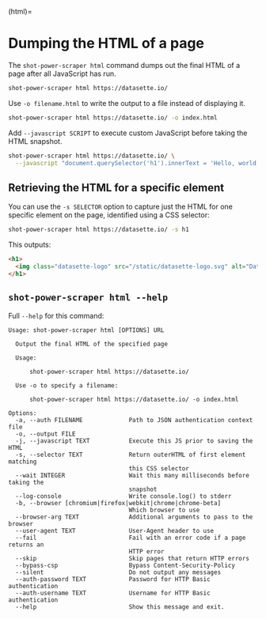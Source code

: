 (html)=

# Dumping the HTML of a page

The `shot-power-scraper html` command dumps out the final HTML of a page after all JavaScript has run.
```bash
shot-power-scraper html https://datasette.io/
```
Use `-o filename.html` to write the output to a file instead of displaying it.
```bash
shot-power-scraper html https://datasette.io/ -o index.html
```
Add `--javascript SCRIPT` to execute custom JavaScript before taking the HTML snapshot.
```bash
shot-power-scraper html https://datasette.io/ \
  --javascript "document.querySelector('h1').innerText = 'Hello, world!'"
```
## Retrieving the HTML for a specific element

You can use the `-s SELECTOR` option to capture just the HTML for one specific element on the page, identified using a CSS selector:
```bash
shot-power-scraper html https://datasette.io/ -s h1
```
This outputs:
```html
<h1>
  <img class="datasette-logo" src="/static/datasette-logo.svg" alt="Datasette">
</h1>
```
## `shot-power-scraper html --help`

Full `--help` for this command:

<!-- [[[cog
import cog
from shot_power_scraper import cli
from click.testing import CliRunner
runner = CliRunner()
result = runner.invoke(cli.cli, ["html", "--help"])
help = result.output.replace("Usage: cli", "Usage: shot-power-scraper")
cog.out(
    "```\n{}\n```\n".format(help.strip())
)
]]] -->
```
Usage: shot-power-scraper html [OPTIONS] URL

  Output the final HTML of the specified page

  Usage:

      shot-power-scraper html https://datasette.io/

  Use -o to specify a filename:

      shot-power-scraper html https://datasette.io/ -o index.html

Options:
  -a, --auth FILENAME             Path to JSON authentication context file
  -o, --output FILE
  -j, --javascript TEXT           Execute this JS prior to saving the HTML
  -s, --selector TEXT             Return outerHTML of first element matching
                                  this CSS selector
  --wait INTEGER                  Wait this many milliseconds before taking the
                                  snapshot
  --log-console                   Write console.log() to stderr
  -b, --browser [chromium|firefox|webkit|chrome|chrome-beta]
                                  Which browser to use
  --browser-arg TEXT              Additional arguments to pass to the browser
  --user-agent TEXT               User-Agent header to use
  --fail                          Fail with an error code if a page returns an
                                  HTTP error
  --skip                          Skip pages that return HTTP errors
  --bypass-csp                    Bypass Content-Security-Policy
  --silent                        Do not output any messages
  --auth-password TEXT            Password for HTTP Basic authentication
  --auth-username TEXT            Username for HTTP Basic authentication
  --help                          Show this message and exit.
```
<!-- [[[end]]] -->
